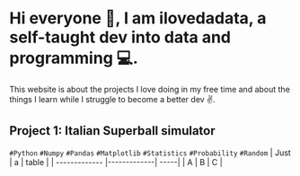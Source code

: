 # Hi everyone 👋, I am ilovedadata, a self-taught dev into data and programming 💻.
This website is about the projects I love doing in my free time and about the things I learn while I struggle to become a better dev ✌️.

## Project 1: Italian Superball simulator
`#Python` `#Numpy` `#Pandas` `#Matplotlib` `#Statistics` `#Probability` `#Random` 
| Just        | a           | table  |
| ------------- |-------------| -----|
| A      | B | C |
